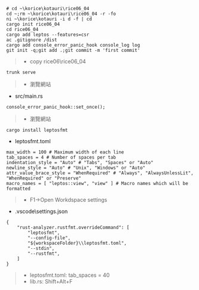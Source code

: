 ```
# cd ~\korice\kotauri\rice06_04
cd ~;rm ~\korice\kotauri\rice06_04 -r -fo
ni ~\korice\kotauri -i d -f | cd
cargo init rice06_04
cd rice06_04
cargo add leptos --features=csr
ac .gitignore /dist
cargo add console_error_panic_hook console_log log
git init -q;git add .;git commit -m 'first commit'
```
> * copy rice06\rice06_04
```
trunk serve
```
> * 瀏覽網站
* src/main.rs
```
console_error_panic_hook::set_once();
```
> * 瀏覽網站
```
cargo install leptosfmt
```
* leptosfmt.toml
```
max_width = 100 # Maximum width of each line
tab_spaces = 4 # Number of spaces per tab
indentation_style = "Auto" # "Tabs", "Spaces" or "Auto"
newline_style = "Auto" # "Unix", "Windows" or "Auto"
attr_value_brace_style = "WhenRequired" # "Always", "AlwaysUnlessLit", "WhenRequired" or "Preserve"
macro_names = [ "leptos::view", "view" ] # Macro names which will be formatted
```
> * F1->Open Workdspace settings
* .vscode\settings.json
```
{
    "rust-analyzer.rustfmt.overrideCommand": [
        "leptosfmt",
        "--config-file",
        "${workspaceFolder}\\leptosfmt.toml",
        "--stdin",
        "--rustfmt",
    ]
}
```
> * leptosfmt.toml: tab_spaces = 40
> * lib.rs: Shift+Alt+F
